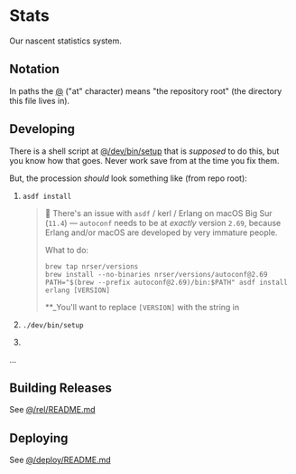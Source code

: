 Stats
==============================================================================

Our nascent statistics system.

Notation
------------------------------------------------------------------------------

In paths the [@](https://unicodelookup.com/#@/1) ("at" character) means "the
repository root" (the directory this file lives in).

Developing
------------------------------------------------------------------------------

There is a shell script at [@/dev/bin/setup](dev/bin/setup) that is _supposed_
to do this, but you know how that goes. Never work save from at the time you fix
them.

But, the procession _should_ look something like (from repo root):

1.  `asdf install`
    
    > 📢 There's an issue with `asdf` / kerl / Erlang on macOS Big Sur (`11.4`)
    > — `autoconf` needs to be at _exactly_ version `2.69`, because Erlang
    > and/or macOS are developed by very immature people.
    > 
    > What to do:
    > 
    >     brew tap nrser/versions
    >     brew install --no-binaries nrser/versions/autoconf@2.69
    >     PATH="$(brew --prefix autoconf@2.69)/bin:$PATH" asdf install erlang [VERSION]
    > 
    > **_You'll want to replace `[VERSION]` with the string in 
    
2.  `./dev/bin/setup`
2.  

...

Building Releases
------------------------------------------------------------------------------

See [@/rel/README.md](rel/README.md])

Deploying
------------------------------------------------------------------------------

See [@/deploy/README.md](deploy/README.md)
